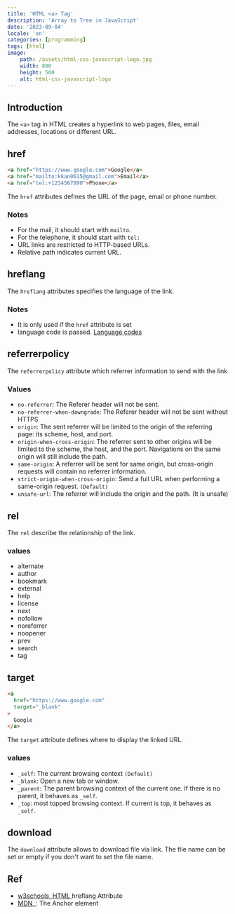 ```yaml
---
title: 'HTML <a> Tag'
description: 'Array to Tree in JavaScript'
date: '2023-09-04'
locale: 'en'
categories: [programming]
tags: [html]
image:
    path: /assets/html-css-javascript-logo.jpg
    width: 800
    height: 500
    alt: html-css-javascript-logo
---
```

## Introduction
The `<a>` tag in HTML creates a hyperlink to web pages, files, email addresses, locations or different URL.

## href
```html
<a href="https://www.google.com">Google</a>
<a href="mailto:kkan0615@gmail.com">Email</a>
<a href="tel:+1234567890">Phone</a>
```
The `href` attributes defines the URL of the page, email or phone number. 

### Notes
- For the mail, it should start with `mailto`.
- For the telephone, it should start with `tel:`
- URL links are restricted to HTTP-based URLs.
- Relative path indicates current URL.

## hreflang
The `hreflang` attributes specifies the language of the link.

### Notes
- It is only used if the `href` attribute is set
- language code is passed. [Language codes](https://www.w3schools.com/tags/ref_language_codes.asp)

## referrerpolicy
The `referrerpolicy` attribute which referrer information to send with the link

### Values
- `no-referrer`:  The Referer header will not be sent.
- `no-referrer-when-downgrade`: The Referer header will not be sent without HTTPS
- `origin`: The sent referrer will be limited to the origin of the referring page: its scheme, host, and port.
- `origin-when-cross-origin`: The referrer sent to other origins will be limited to the scheme, the host, and the port. Navigations on the same origin will still include the path.
- `same-origin`:  A referrer will be sent for same origin, but cross-origin requests will contain no referrer information.
- `strict-origin-when-cross-origin`: Send a full URL when performing a same-origin request. `(Default)`
- `unsafe-url`: The referrer will include the origin and the path. (It is unsafe)

## rel
The `rel` describe the relationship of the link.

### values
- alternate
- author
- bookmark
- external
- help
- license
- next
- nofollow
- noreferrer
- noopener
- prev
- search
- tag


## target
```html
<a 
  href="https://www.google.com"
  target="_blank"
>
  Google
</a>
```
The `target` attribute defines where to display the linked URL.

### values
- `_self`: The current browsing context `(Default)`
- `_blank`: Open a new tab or window.
- `_parent`: The parent browsing context of the current one. If there is no parent, it behaves as `_self`.
- `_top`: most topped browsing context. If current is top, it behaves as `_self`.


## download
The `download` attribute allows to download file via link. The file name can be set or empty if you don't want to set the file name. 

## Ref
- [w3schools, HTML <a> hreflang Attribute](https://www.w3schools.com/tags/att_a_hreflang.asp)
- [MDN, <a>: The Anchor element](https://developer.mozilla.org/en-US/docs/Web/HTML/Element/a)
